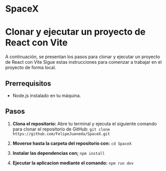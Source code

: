 # SpaceX
# Clonar y ejecutar un proyecto de React con Vite

A continuación, se presentan los pasos para clonar y ejecutar un proyecto de React con Vite Sigue estas instrucciones para comenzar a trabajar en el proyecto de forma local.

## Prerrequisitos

- Node.js instalado en tu máquina.

## Pasos

1. **Clona el repositorio:** Abre tu terminal y ejecuta el siguiente comando para clonar el repositorio de GitHub:
   `git clone https://github.com/FelipeJuaneda/SpaceX.git`
   
2. **Moverse hasta la carpeta del repositorio con:** `cd SpaceX`
3. **Instalar las dependencias con;** `npm install`
4. **Ejecutar la aplicacion mediante el comando:** `npm run dev`
